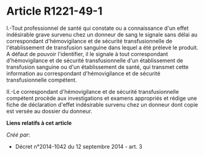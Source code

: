 # Article R1221-49-1

I.-Tout professionnel de santé qui constate ou a connaissance d'un effet indésirable grave survenu chez un donneur de sang le
signale sans délai au correspondant d'hémovigilance et de sécurité transfusionnelle de l'établissement de transfusion
sanguine dans lequel a été prélevé le produit. A défaut de pouvoir l'identifier, il le signale à tout correspondant
d'hémovigilance et de sécurité transfusionnelle d'un établissement de transfusion sanguine ou d'un établissement de santé,
qui transmet cette information au correspondant d'hémovigilance et de sécurité transfusionnelle compétent. 

II.-Le correspondant d'hémovigilance et de sécurité transfusionnelle compétent procède aux investigations et examens
appropriés et rédige une fiche de déclaration d'effet indésirable survenu chez un donneur dont copie est versée au dossier du
donneur.

**Liens relatifs à cet article**

_Créé par_:

  - Décret n°2014-1042 du 12 septembre 2014 - art. 3
